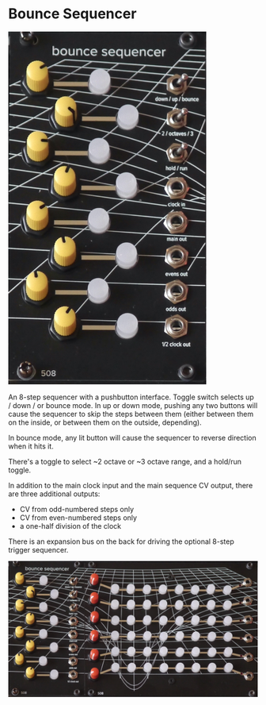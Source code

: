 # Bounce Sequencer

<img src="bounce-alone.jpg" width=400>

An 8-step sequencer with a pushbutton interface. Toggle switch selects up / down / or bounce mode. In up or down mode, pushing any two buttons will cause the sequencer to skip the steps between them (either between them on the inside, or between them on the outside, depending).

In bounce mode, any lit button will cause the sequencer to reverse direction when it hits it.

There's a toggle to select ~2 octave or ~3 octave range, and a hold/run toggle.

In addition to the main clock input and the main sequence CV output, there are three additional outputs:

- CV from odd-numbered steps only
- CV from even-numbered steps only
- a one-half division of the clock

There is an expansion bus on the back for driving the optional 8-step trigger sequencer.

<img src="bounce-plus-triggers.JPG" width=600>

